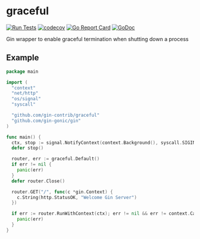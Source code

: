 # graceful

[![Run Tests](https://github.com/gin-contrib/graceful/actions/workflows/go.yml/badge.svg?branch=master)](https://github.com/gin-contrib/graceful/actions/workflows/go.yml)
[![codecov](https://codecov.io/gh/gin-contrib/graceful/branch/master/graph/badge.svg)](https://codecov.io/gh/gin-contrib/graceful)
[![Go Report Card](https://goreportcard.com/badge/github.com/gin-contrib/graceful)](https://goreportcard.com/report/github.com/gin-contrib/graceful)
[![GoDoc](https://godoc.org/github.com/gin-contrib/graceful?status.svg)](https://godoc.org/github.com/gin-contrib/graceful)

Gin wrapper to enable graceful termination when shutting down a process

## Example

```go
package main

import (
  "context"
  "net/http"
  "os/signal"
  "syscall"

  "github.com/gin-contrib/graceful"
  "github.com/gin-gonic/gin"
)

func main() {
  ctx, stop := signal.NotifyContext(context.Background(), syscall.SIGINT, syscall.SIGTERM)
  defer stop()

  router, err := graceful.Default()
  if err != nil {
    panic(err)
  }
  defer router.Close()

  router.GET("/", func(c *gin.Context) {
    c.String(http.StatusOK, "Welcome Gin Server")
  })

  if err := router.RunWithContext(ctx); err != nil && err != context.Canceled {
    panic(err)
  }
}
```
